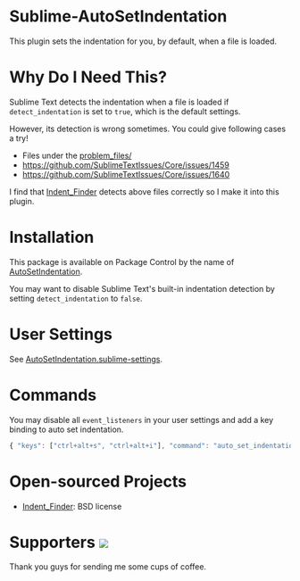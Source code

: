 Sublime-AutoSetIndentation
==========================

This plugin sets the indentation for you, by default, when a file is loaded.


Why Do I Need This?
===================

Sublime Text detects the indentation when a file is loaded 
if `detect_indentation` is set to `true`, which is the default settings.

However, its detection is wrong sometimes.
You could give following cases a try!

- Files under the [problem_files/](https://github.com/jfcherng/Sublime-AutoSetIndentation/tree/master/problem_files)
- https://github.com/SublimeTextIssues/Core/issues/1459
- https://github.com/SublimeTextIssues/Core/issues/1640

I find that [Indent_Finder](http://www.freehackers.org/Indent_Finder) detects 
above files correctly so I make it into this plugin.


Installation
============

This package is available on Package Control by the name of [AutoSetIndentation](https://packagecontrol.io/packages/AutoSetIndentation).

You may want to disable Sublime Text's built-in indentation detection by setting `detect_indentation` to `false`.


User Settings
=============

See [AutoSetIndentation.sublime-settings](https://github.com/jfcherng/Sublime-AutoSetIndentation/blob/master/AutoSetIndentation.sublime-settings).


Commands
========

You may disable all `event_listeners` in your user settings and add a key binding to auto set indentation.

```javascript
{ "keys": ["ctrl+alt+s", "ctrl+alt+i"], "command": "auto_set_indentation" },
```


Open-sourced Projects
=====================

- [Indent_Finder](http://www.freehackers.org/Indent_Finder): BSD license


Supporters <a href="https://www.paypal.com/cgi-bin/webscr?cmd=_s-xclick&hosted_button_id=ATXYY9Y78EQ3Y" target="_blank"><img src="https://www.paypalobjects.com/en_US/i/btn/btn_donate_LG.gif" /></a>
==========

Thank you guys for sending me some cups of coffee.
